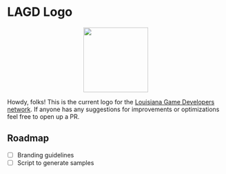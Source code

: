 # LAGD Logo

<p align="center">
  <img src="https://raw.githubusercontent.com/LouisianaGameDevelopers/lagd-logo/master/samples/lagd-logo.png" width="150" height="150">
</p>

Howdy, folks! This is the current logo for the [Louisiana Game Developers network](https://lagd.network/).
If anyone has any suggestions for improvements or optimizations feel free to open up a PR.

## Roadmap
- [ ] Branding guidelines
- [ ] Script to generate samples
